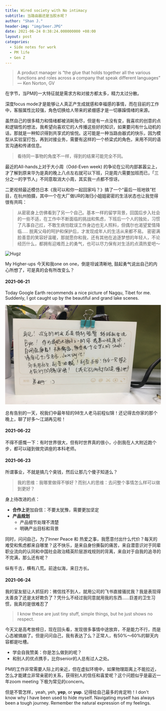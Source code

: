 ```yaml
---
title: Wired society with No intimacy
subtitle: 当路由器还是当胶水呢？
author: "Shan J."
header-img: "img/beer.JPG"
date: 2021-06-24 0:38:24.000000000 +08:00
layout: post
categories:
  - Side notes for work
  - PM life
  - Gen Z
---
```


> A product manager is “the glue that holds together all the various functions and roles across a company that speak different languages” — Ken Norton, GV

在字节，当PM的一大特征就是需求方和对接方都太多，精力太过分散。

深度focus mode才是能够让人真正产生成就感和幸福感的事情，而在目前的工作中，客服属性比较强，角色切换给人带来的紧绷感才是一切暴躁情绪的来源。

虽然自己的很多精力和情绪都被消耗殆尽，但是有一点没有变，我喜欢的创意的点和逻辑性的想法，我希望向喜欢它的人传播这些好的知识，如果要问有什么动机的话，那就是一种知识得到共享式的愉悦。这可能是一种当路由器式的快乐，因为模型从实验室打包，再到对接业务，需要有这样的一个桥梁式的角色，来用不同的语言沟通和传递信息。

> 看待同一事物的角度不一样，得到的结果可能完全不同。

最近的All-hands上对于大小周（Odd-Even week) 的争论在公司内部甚嚣尘上，才了解到原来华为是真的晚上八点左右就可以下班，只是周六需要加班而已，「三分之一的字节人」不同意取消大小周，其实我一点都不惊讶。

二更视频最近模仿日本《我可以和你一起回家吗？》搞了一个“最后一班地铁”栏目，在杭州拍摄，其中一个在大厂做UR的海归小姐姐密密的生活状态也让我觉得很有共鸣：

> 从密密身上仿佛看到了另一个自己。基本一样的留学背景，回国后步入社会的一些不适，在工作中不断面临的挑战和焦虑，下班后一个人的独处，习惯了凡事自己扛，不敢生病怕耽误工作身边也无人照料，但偶尔也渴望爱情降临.....  脱离父母的呵护和保护后，才发现成年人的生活从来都不易。 密密满脸善意的笑容好温暖，那就愿你和我，还有其他在追逐梦想的年轻人，不论经历什么，都拥有迎难而上的勇气，也可以尽力保有对生活的点滴热爱吧～

![Hugz](https://preview.redd.it/award_images/t5_q0gj4/ks45ij6w05f61_oldHugz.png?width=32&height=32&auto=webp&s=50f2f16e71d2929e3d7275060af3ad6b851dbfb1)

My Higher-ups 今天和我one on one，倒是坦诚清晰地, 鼓起勇气说出自己的内心所想了，可是真的会有所改变么？


#### 2021-06-21

Today Google Earth recommends a nice picture of Nagqu, Tibet for me. Suddenly, I got caught up by the beautiful and grand lake scenes.

<img src="/img/post_yuhan.jpg" alt ="yuhan" width="510" height="320">

总有告别的一天，祝我们中最年轻的98生人老马前程似锦！还记得去你家的那个晚上，聊了好多～江湖再见啦！

#### 2021-06-22

不得不感慨一下：有时世界很大，但有时世界真的很小，小到我在人大附近跑个步，都可以碰到做完讲座的本科老师。

#### 2021-06-23

所谓事业，不就是搞几个臭钱，然后让那几个傻子知道么？

> 我的思维：我哪里做得不够好？而别人的思维：去问整个事情怎么样可以做到更好？

身上待改进的点：
* **合作上**更加自信：不要太犹豫，需要更加坚定
* **产品规划**
  * 产品细节处理不清楚
  * 明确产出目标和背景

同时，问问自己，为了Inner Peace 和 热爱之事，我愿意付出什么代价？每天的难受和焦虑都来自哪里？这不快乐，是来自身份撕裂的痛苦，来自潜意识对于同辈职业流向的认同和中国社会政治精英阶层游戏规则的背离，来自对于自我的追寻的不完满，那么还有呢？

纵有千古，横有八荒。前途似海，来日方长。

#### 2021-06-24

我的室友挺让人抓狂的：微信找不到人，就用公司的飞书直接骚扰我？我是表现得太善良了还是太好欺负了？凭什么不经过我同意就用我的东西……巨差的卫生习惯，我真的是很难忍了
>I know these are just tiny stuff, simple things, but he just shows no respect.

今天又是高考放榜日，现在回头看，发现很多事情中途放弃，不是能力不行，而是心态被搞崩了。但是问问自己，我有表达了么？正常人，有50%～60%的聊天内容都是吐槽。
  * 学会自我赞美：你是怎么做到的呢？
  * 和别人的优点携手，比你senior的人总有过人之处。

PM的工作非常需要人际上的亲近，但在虚拟环境中，如果物理距离上不能拉近，怎么才能建立非常亲密的关系，获得别人的信任和喜爱呢？这个问题似乎是最近一年zoom meeting 下极为常见的concern。

但是不管怎样，yeah, yeh, **yep**, or **yup**. 记得给自己最多的肯定哟！I don't know why I have been used to hide myself. Navigating myself has always been a tough journey. Remember the natural expression of my feelings.
